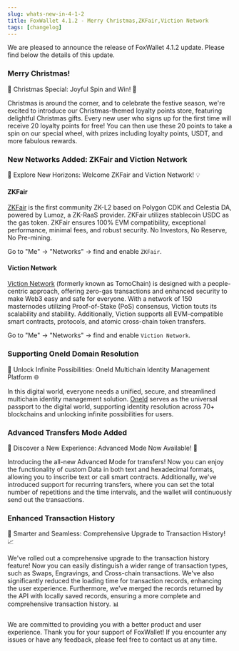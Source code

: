 ```yaml
---
slug: whats-new-in-4-1-2
title: FoxWallet 4.1.2 - Merry Christmas,ZKFair,Viction Network
tags: [changelog]
---
```


We are pleased to announce the release of FoxWallet 4.1.2 update. Please find below the details of this update.
<!--truncate-->

### Merry Christmas!
🎄 Christmas Special: Joyful Spin and Win! 🎁  

Christmas is around the corner, and to celebrate the festive season, we're excited to introduce our Christmas-themed loyalty points store, featuring delightful Christmas gifts. Every new user who signs up for the first time will receive 20 loyalty points for free! You can then use these 20 points to take a spin on our special wheel, with prizes including loyalty points, USDT, and more fabulous rewards.

### New Networks Added: ZKFair and Viction Network
💫 Explore New Horizons: Welcome ZKFair and Viction Network! 💡  

#### ZKFair
[ZKFair](https://zkfair.io/) is the first community ZK-L2 based on Polygon CDK and Celestia DA, powered by Lumoz, a ZK-RaaS provider. ZKFair utilizes stablecoin USDC as the gas token. ZKFair ensures 100% EVM compatibility, exceptional performance, minimal fees, and robust security. No Investors, No Reserve, No Pre-mining.  

Go to "Me" -> "Networks" -> find and enable `ZKFair`.

#### Viction Network
[Viction Network](https://www.viction.xyz/) (formerly known as TomoChain) is designed with a people-centric approach, offering zero-gas transactions and enhanced security to make Web3 easy and safe for everyone. With a network of 150 masternodes utilizing Proof-of-Stake (PoS) consensus, Viction touts its scalability and stability. Additionally, Viction supports all EVM-compatible smart contracts, protocols, and atomic cross-chain token transfers.  

Go to "Me" -> "Networks" -> find and enable `Viction Network`.

### Supporting OneId Domain Resolution
🔗 Unlock Infinite Possibilities: OneId Multichain Identity Management Platform 🌐  

In this digital world, everyone needs a unified, secure, and streamlined multichain identity management solution. [OneId](https://www.oneid.xyz/) serves as the universal passport to the digital world, supporting identity resolution across 70+ blockchains and unlocking infinite possibilities for users.

### Advanced Transfers Mode Added
💸 Discover a New Experience: Advanced Mode Now Available! 💼  

Introducing the all-new Advanced Mode for transfers! Now you can enjoy the functionality of custom Data in both text and hexadecimal formats, allowing you to inscribe text or call smart contracts. Additionally, we've introduced support for recurring transfers, where you can set the total number of repetitions and the time intervals, and the wallet will continuously send out the transactions.

### Enhanced Transaction History
🔄 Smarter and Seamless: Comprehensive Upgrade to Transaction History! 📈  

We've rolled out a comprehensive upgrade to the transaction history feature! Now you can easily distinguish a wider range of transaction types, such as Swaps, Engravings, and Cross-chain transactions. We've also significantly reduced the loading time for transaction records, enhancing the user experience. Furthermore, we've merged the records returned by the API with locally saved records, ensuring a more complete and comprehensive transaction history. 📊

### 
We are committed to providing you with a better product and user experience. Thank you for your support of FoxWallet! If you encounter any issues or have any feedback, please feel free to contact us at any time.